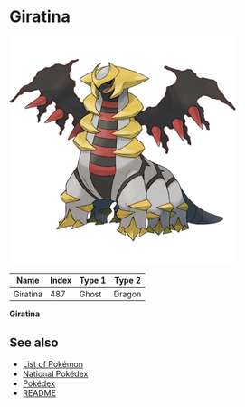 # Giratina


![Giratina](images/487.png)

| **Name** | **Index** | **Type 1** | **Type 2** |
|----|----|----|----|
| Giratina | 487 | Ghost | Dragon  |

**Giratina** 

## See also

- [List of Pokémon](../pokemon.md)
- [National Pokédex](../national_pokedex.md)
- [Pokédex](../pokedex.md)
- [README](../README.md)
